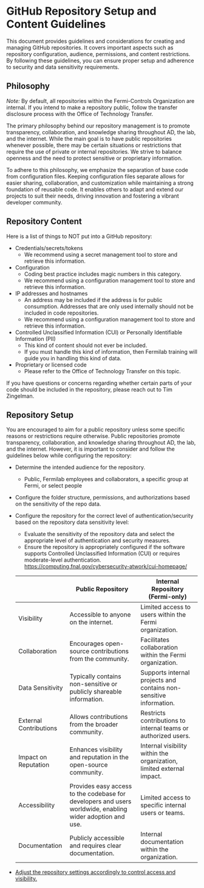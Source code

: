 # GitHub Repository Setup and Content Guidelines

This document provides guidelines and considerations for creating and managing GitHub repositories. It covers important aspects such as repository configuration, audience, permissions, and content restrictions. By following these guidelines, you can ensure proper setup and adherence to security and data sensitivity requirements.

## Philosophy

_Note:_ By default, all repositories within the Fermi-Controls Organization are internal. If you intend to make a repository public, follow the transfer disclosure process with the Office of Technology Transfer.

The primary philosophy behind our repository management is to promote transparency, collaboration, and knowledge sharing throughout AD, the lab, and the internet. While the main goal is to have public repositories whenever possible, there may be certain situations or restrictions that require the use of private or internal repositories. We strive to balance openness and the need to protect sensitive or proprietary information.

To adhere to this philosophy, we emphasize the separation of base code from configuration files. Keeping configuration files separate allows for easier sharing, collaboration, and customization while maintaining a strong foundation of reusable code. It enables others to adapt and extend our projects to suit their needs, driving innovation and fostering a vibrant developer community.

## Repository Content

Here is a list of things to NOT put into a GitHub repository:

* Credentials/secrets/tokens
  * We recommend using a secret management tool to store and retrieve this information.
* Configuration
  * Coding best practice includes magic numbers in this category.
  * We recommend using a configuration management tool to store and retrieve this information.
* IP addresses and hostnames
  * An address may be included if the address is for public consumption. Addresses that are only used internally should not be included in code repositories.
  * We recommend using a configuration management tool to store and retrieve this information.
* Controlled Unclassified Information (CUI) or Personally Identifiable Information (PII)
  * This kind of content should not ever be included.
  * If you must handle this kind of information, then Fermilab training will guide you in handling this kind of data.
* Proprietary or licensed code
  * Please refer to the Office of Technology Transfer on this topic.

If you have questions or concerns regarding whether certain parts of your code should be included in the repository, please reach out to Tim Zingelman.

## Repository Setup

You are encouraged to aim for a public repository unless some specific reasons or restrictions require otherwise. Public repositories promote transparency, collaboration, and knowledge sharing throughout AD, the lab, and the internet. However, it is important to consider and follow the guidelines below while configuring the repository:

* Determine the intended audience for the repository.
  * Public, Fermilab employees and collaborators, a specific group at Fermi, or select people
* Configure the folder structure, permissions, and authorizations based on the sensitivity of the repo data.
* Configure the repository for the correct level of authentication/security based on the repository data sensitivity level:
  * Evaluate the sensitivity of the repository data and select the appropriate level of authentication and security measures.
  * Ensure the repository is appropriately configured if the software supports Controlled Unclassified Information (CUI) or requires moderate-level authentication. <https://computing.fnal.gov/cybersecurity-atwork/cui-homepage/>

   |            | Public Repository   | Internal Repository (Fermi-only)   |
   |------------|---------------------|------------------------------------|
   | Visibility | Accessible to anyone on the internet. | Limited access to users within the Fermi organization. |
   | Collaboration | Encourages open-source contributions from the community. | Facilitates collaboration within the Fermi organization. |
   | Data Sensitivity |  Typically contains non-sensitive or publicly shareable information. | Supports internal projects and contains non-sensitive information. |
   | External Contributions |  Allows contributions from the broader community. | Restricts contributions to internal teams or authorized users. |
   | Impact on Reputation | Enhances visibility and reputation in the open-source community. | Internal visibility within the organization, limited external impact. |
   | Accessibility | Provides easy access to the codebase for developers and users worldwide, enabling wider adoption and use. | Limited access to specific internal users or teams. |
   | Documentation |  Publicly accessible and requires clear documentation. | Internal documentation within the organization. |

* [Adjust the repository settings accordingly to control access and visibility.](https://docs.github.com/en/enterprise-cloud@latest/repositories/managing-your-repositorys-settings-and-features/managing-repository-settings/setting-repository-visibility#changing-a-repositorys-visibility)
